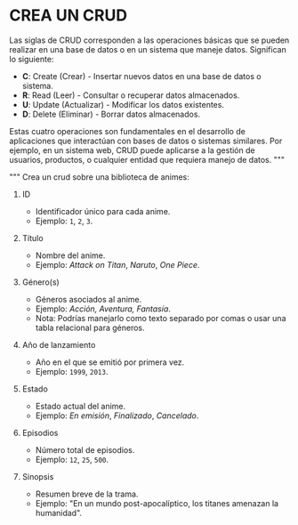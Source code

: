 # CREA UN CRUD

Las siglas de CRUD corresponden a las operaciones básicas que se pueden realizar en una base de datos o en un sistema que maneje datos. Significan lo siguiente:

- **C**: Create (Crear) - Insertar nuevos datos en una base de datos o sistema.  
- **R**: Read (Leer) - Consultar o recuperar datos almacenados.  
- **U**: Update (Actualizar) - Modificar los datos existentes.  
- **D**: Delete (Eliminar) - Borrar datos almacenados.  

Estas cuatro operaciones son fundamentales en el desarrollo de aplicaciones que interactúan con bases de datos o sistemas similares. Por ejemplo, en un sistema web, CRUD puede aplicarse a la gestión de usuarios, productos, o cualquier entidad que requiera manejo de datos.
"""

""" 
Crea un crud sobre una biblioteca de animes:
1. ID   
   - Identificador único para cada anime.  
   - Ejemplo: `1`, `2`, `3`.

2. Título  
   - Nombre del anime.  
   - Ejemplo: *Attack on Titan*, *Naruto*, *One Piece*.

3. Género(s)  
   - Géneros asociados al anime.  
   - Ejemplo: *Acción, Aventura, Fantasía*.  
   - Nota: Podrías manejarlo como texto separado por comas o usar una tabla relacional para géneros.

4. Año de lanzamiento 
   - Año en el que se emitió por primera vez.  
   - Ejemplo: `1999`, `2013`.

5. Estado 
   - Estado actual del anime.  
   - Ejemplo: *En emisión*, *Finalizado*, *Cancelado*.  

6. Episodios  
   - Número total de episodios.  
   - Ejemplo: `12`, `25`, `500`.

7. Sinopsis
   - Resumen breve de la trama.  
   - Ejemplo: "En un mundo post-apocalíptico, los titanes amenazan la humanidad".
